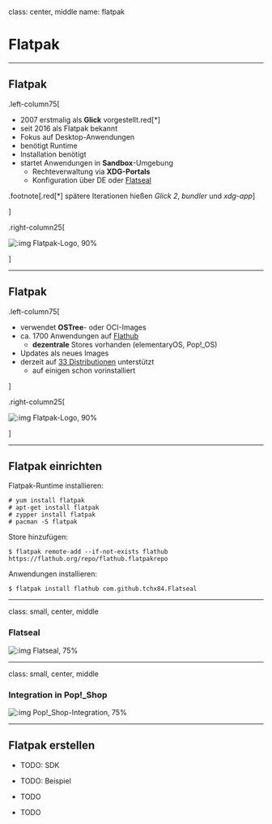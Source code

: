 class: center, middle
name: flatpak

# Flatpak

---

## Flatpak

.left-column75[

- 2007 erstmalig als **Glick** vorgestellt.red[*]
- seit 2016 als Flatpak bekannt
- Fokus auf Desktop-Anwendungen
- benötigt Runtime
- Installation benötigt
- startet Anwendungen in **Sandbox**-Umgebung
  - Rechteverwaltung via **XDG-Portals**
  - Konfiguration über DE oder [Flatseal](https://github.com/tchx84/Flatseal)

.footnote[.red[*] spätere Iterationen hießen _Glick 2_, _bundler_ und _xdg-app_]

]

.right-column25[

![:img Flatpak-Logo, 90%](imgs/flatpak.png)

]

---

## Flatpak

.left-column75[

- verwendet **OSTree**- oder OCI-Images
- ca. 1700 Anwendungen auf [Flathub](https://flathub.org/)
  - **dezentrale** Stores vorhanden (elementaryOS, Pop!_OS)
- Updates als neues Images
- derzeit auf [33 Distributionen](https://flatpak.org/setup/) unterstützt
  - auf einigen schon vorinstalliert

]

.right-column25[

![:img Flatpak-Logo, 90%](imgs/flatpak.png)

]

---

## Flatpak einrichten

Flatpak-Runtime installieren:

```shell
# yum install flatpak
# apt-get install flatpak
# zypper install flatpak
# pacman -S flatpak
```

Store hinzufügen:

```shell
$ flatpak remote-add --if-not-exists flathub https://flathub.org/repo/flathub.flatpakrepo
```

Anwendungen installieren:

```shell
$ flatpak install flathub com.github.tchx84.Flatseal
```

---

class: small, center, middle

### Flatseal

![:img Flatseal, 75%](imgs/flatseal.png)

---

class: small, center, middle

### Integration in Pop!_Shop

![:img Pop!_Shop-Integration, 75%](imgs/popshop.png)

---

## Flatpak erstellen

- TODO: SDK
- TODO: Beispiel

- TODO
- TODO
